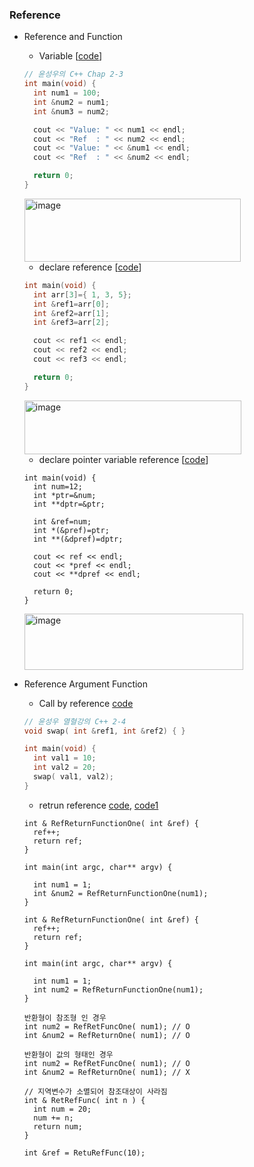 ### Reference 
* Reference and Function
  *  Variable [[code](https://github.com/csbyun-data/CPP-Pro/blob/main/chap01/Ref/ref_var.cpp)]
  ```cpp
  // 윤성우의 C++ Chap 2-3
  int main(void) {
    int num1 = 100;
    int &num2 = num1;
    int &num3 = num2;
  
    cout << "Value: " << num1 << endl;
    cout << "Ref  : " << num2 << endl;
    cout << "Value: " << &num1 << endl;
    cout << "Ref  : " << &num2 << endl;
  
    return 0;
  }
  ```
  <img width="346" height="101" alt="image" src="https://github.com/user-attachments/assets/77c66dd1-3057-4188-b561-3b87055494bf" />
  
  *  declare reference [[code](https://github.com/csbyun-data/CPP-Pro/blob/main/chap01/Ref/ref_arr.cpp)]
  ```cpp
  int main(void) {
    int arr[3]={ 1, 3, 5};
    int &ref1=arr[0];
    int &ref2=arr[1];
    int &ref3=arr[2];

    cout << ref1 << endl;
    cout << ref2 << endl;
    cout << ref3 << endl;

    return 0;
  }
  ```
  <img width="347" height="86" alt="image" src="https://github.com/user-attachments/assets/9cad92e3-8eea-4c20-8ddb-664f40fff9bb" />
  
  * declare pointer variable reference  [[code](https://github.com/csbyun-data/CPP-Pro/blob/main/chap01/Ref/ref_ptr.cpp)]
  ```
  int main(void) {
    int num=12;
    int *ptr=&num;
    int **dptr=&ptr;

    int &ref=num;
    int *(&pref)=ptr;
    int **(&dpref)=dptr;

    cout << ref << endl;
    cout << *pref << endl;
    cout << **dpref << endl;

    return 0;
  }
  ```
  <img width="350" height="90" alt="image" src="https://github.com/user-attachments/assets/a5ea6084-47d5-43a8-848d-27fbb5cbf4df" />
* Reference Argument Function
  * Call by reference [code](https://github.com/csbyun-data/CPP-Pro/blob/main/chap01/Ref/call_by_ref.cpp)
  ```cpp
  // 윤성우 열혈강의 C++ 2-4
  void swap( int &ref1, int &ref2) { }
  
  int main(void) {
    int val1 = 10;
    int val2 = 20;
    swap( val1, val2);
  }
  ```
  * retrun reference [code](https://github.com/csbyun-data/CPP-Pro/blob/main/chap01/Ref/RefRetFuncOne.cpp), [code1](https://github.com/csbyun-data/CPP-Pro/blob/main/chap01/Ref/RefRetFuncOne1.cpp)
  ```
  int & RefReturnFunctionOne( int &ref) {
  	ref++;
  	return ref;
  }
  
  int main(int argc, char** argv) {
  
  	int num1 = 1;
  	int &num2 = RefReturnFunctionOne(num1);
  }
  ```
  ```
  int & RefReturnFunctionOne( int &ref) {
  	ref++;
  	return ref;
  }
  
  int main(int argc, char** argv) {
  
  	int num1 = 1;
  	int num2 = RefReturnFunctionOne(num1);
  }  
  ```
  ```
  반환형이 참조형 인 경우
  int num2 = RefRetFuncOne( num1); // O
  int &num2 = RefReturnOne( num1); // O

  반환형이 값의 형태인 경우
  int num2 = RefRetFuncOne( num1); // O
  int &num2 = RefReturnOne( num1); // X

  // 지역변수가 소멸되어 참조대상이 사라짐
  int & RetRefFunc( int n ) {
    int num = 20;
    num += n;
    return num;
  }

  int &ref = RetuRefFunc(10); 
  ```

